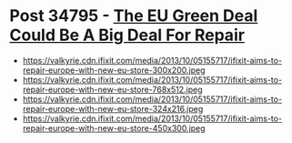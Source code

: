 # Post 34795 - [The EU Green Deal Could Be A Big Deal For Repair](https://www.ifixit.com/News/34795/the-eu-green-deal-could-be-a-big-deal-for-repair)

- https://valkyrie.cdn.ifixit.com/media/2013/10/05155717/ifixit-aims-to-repair-europe-with-new-eu-store-300x200.jpeg
- https://valkyrie.cdn.ifixit.com/media/2013/10/05155717/ifixit-aims-to-repair-europe-with-new-eu-store-768x512.jpeg
- https://valkyrie.cdn.ifixit.com/media/2013/10/05155717/ifixit-aims-to-repair-europe-with-new-eu-store-324x216.jpeg
- https://valkyrie.cdn.ifixit.com/media/2013/10/05155717/ifixit-aims-to-repair-europe-with-new-eu-store-450x300.jpeg
